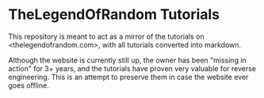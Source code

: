 TheLegendOfRandom Tutorials
===========================

This repository is meant to act as a mirror of the tutorials on
<thelegendofrandom.com>, with all tutorials converted into markdown.

Although the website is currently still up, the owner has been
"missing in action" for 3+ years, and the tutorials have proven
very valuable for reverse engineering. This is an attempt to preserve
them in case the website ever goes offline.
